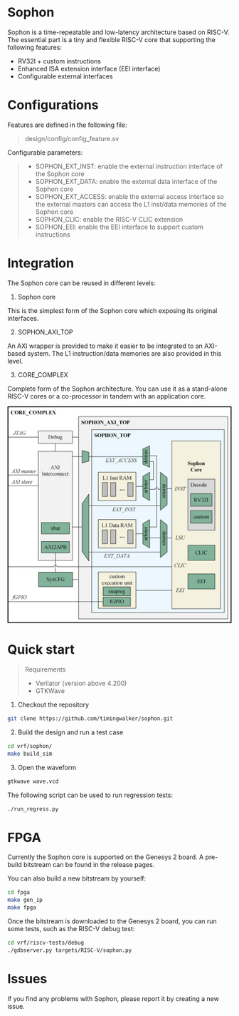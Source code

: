 # Sophon

Sophon is a time-repeatable and low-latency architecture based on RISC-V. The essential part is a tiny and flexible RISC-V core that supporting the following features:
- RV32I + custom instructions
- Enhanced ISA extension interface (EEI interface)
- Configurable external interfaces


# Configurations

Features are defined in the following file:
> design/config/config_feature.sv

Configurable parameters:
> - SOPHON_EXT_INST: enable the external instruction interface of the Sophon core
> - SOPHON_EXT_DATA: enable the external data interface of the Sophon core
> - SOPHON_EXT_ACCESS: enable the external access interface so the external masters can access the L1 inst/data memories of the Sophon core
> - SOPHON_CLIC: enable the RISC-V CLIC extension
> - SOPHON_EEI: enable the EEI interface to support custom instructions


# Integration

The Sophon core can be reused in different levels:

1. Sophon core

This is the simplest form of the Sophon core which exposing its original interfaces.

2. SOPHON_AXI_TOP

An AXI wrapper is provided to make it easier to be integrated to an AXI-based system. The L1 instruction/data memories are also provided in this level.

3. CORE_COMPLEX

Complete form of the Sophon architecture. You can use it as a stand-alone RISC-V cores or a co-processor in tandem with an application core.

<img src="docs/img/sophon_overview.png"/>


# Quick start

> Requirements
> - Verilator (version above 4.200)
> - GTKWave

1. Checkout the repository
```sh
git clone https://github.com/timingwalker/sophon.git
```

2. Build the design and run a test case
```sh
cd vrf/sophon/
make build_sim
```

3. Open the waveform
```sh
gtkwave wave.vcd
```

The following script can be used to run regression tests:
```sh
./run_regress.py
```


# FPGA

Currently the Sophon core is supported on the Genesys 2 board. A pre-build bitstream can be found in the release pages.

You can also build a new bitstream by yourself:
```sh
cd fpga
make gen_ip
make fpga
```

Once the bitstream is downloaded to the Genesys 2 board, you can run some tests, such as the RISC-V debug test:
```sh
cd vrf/riscv-tests/debug
./gdbserver.py targets/RISC-V/sophon.py
```


# Issues

If you find any problems with Sophon, please report it by creating a new issue.

